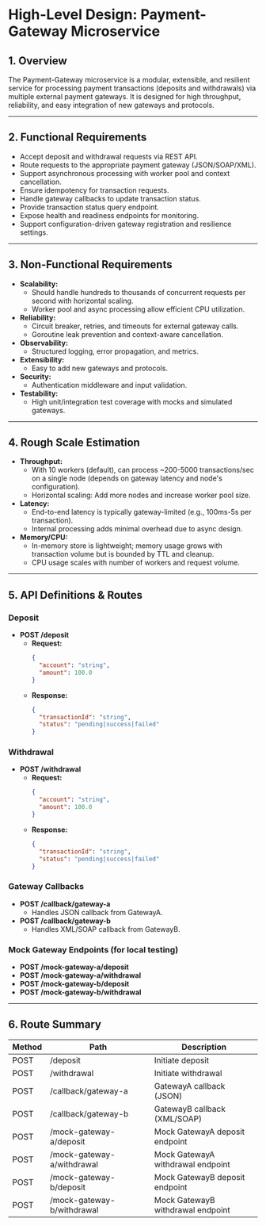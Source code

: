 # High-Level Design: Payment-Gateway Microservice

## 1. Overview

The Payment-Gateway microservice is a modular, extensible, and resilient service for processing payment transactions (deposits and withdrawals) via multiple external payment gateways. It is designed for high throughput, reliability, and easy integration of new gateways and protocols.

---

## 2. Functional Requirements

- Accept deposit and withdrawal requests via REST API.
- Route requests to the appropriate payment gateway (JSON/SOAP/XML).
- Support asynchronous processing with worker pool and context cancellation.
- Ensure idempotency for transaction requests.
- Handle gateway callbacks to update transaction status.
- Provide transaction status query endpoint.
- Expose health and readiness endpoints for monitoring.
- Support configuration-driven gateway registration and resilience settings.

---

## 3. Non-Functional Requirements

- **Scalability:**  
  - Should handle hundreds to thousands of concurrent requests per second with horizontal scaling.
  - Worker pool and async processing allow efficient CPU utilization.
- **Reliability:**  
  - Circuit breaker, retries, and timeouts for external gateway calls.
  - Goroutine leak prevention and context-aware cancellation.
- **Observability:**  
  - Structured logging, error propagation, and metrics.
- **Extensibility:**  
  - Easy to add new gateways and protocols.
- **Security:**  
  - Authentication middleware and input validation.
- **Testability:**  
  - High unit/integration test coverage with mocks and simulated gateways.

---

## 4. Rough Scale Estimation

- **Throughput:**  
  - With 10 workers (default), can process ~200-5000 transactions/sec on a single node (depends on gateway latency and node's configuration).
  - Horizontal scaling: Add more nodes and increase worker pool size.
- **Latency:**  
  - End-to-end latency is typically gateway-limited (e.g., 100ms-5s per transaction).
  - Internal processing adds minimal overhead due to async design.
- **Memory/CPU:**  
  - In-memory store is lightweight; memory usage grows with transaction volume but is bounded by TTL and cleanup.
  - CPU usage scales with number of workers and request volume.

---

## 5. API Definitions & Routes

### Deposit

- **POST /deposit**
  - **Request:**  
    ```json
    {
      "account": "string",
      "amount": 100.0
    }
    ```
  - **Response:**  
    ```json
    {
      "transactionId": "string",
      "status": "pending|success|failed"
    }
    ```

### Withdrawal

- **POST /withdrawal**
  - **Request:**  
    ```json
    {
      "account": "string",
      "amount": 100.0
    }
    ```
  - **Response:**  
    ```json
    {
      "transactionId": "string",
      "status": "pending|success|failed"
    }
    ```

### Gateway Callbacks

- **POST /callback/gateway-a**  
  - Handles JSON callback from GatewayA.
- **POST /callback/gateway-b**  
  - Handles XML/SOAP callback from GatewayB.

### Mock Gateway Endpoints (for local testing)

- **POST /mock-gateway-a/deposit**
- **POST /mock-gateway-a/withdrawal**
- **POST /mock-gateway-b/deposit**
- **POST /mock-gateway-b/withdrawal**

---

## 6. Route Summary

| Method | Path                        | Description                        |
|--------|-----------------------------|------------------------------------|
| POST   | /deposit                    | Initiate deposit                   |
| POST   | /withdrawal                 | Initiate withdrawal                |
| POST   | /callback/gateway-a         | GatewayA callback (JSON)           |
| POST   | /callback/gateway-b         | GatewayB callback (XML/SOAP)       |
| POST   | /mock-gateway-a/deposit     | Mock GatewayA deposit endpoint     |
| POST   | /mock-gateway-a/withdrawal  | Mock GatewayA withdrawal endpoint  |
| POST   | /mock-gateway-b/deposit     | Mock GatewayB deposit endpoint     |
| POST   | /mock-gateway-b/withdrawal  | Mock GatewayB withdrawal endpoint  |
